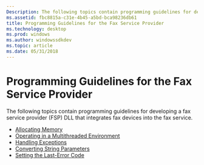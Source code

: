 ```yaml
---
Description: The following topics contain programming guidelines for developing a fax service provider (FSP) DLL that integrates fax devices into the fax service.
ms.assetid: fbc8815a-c31e-4b45-a5bd-bca98236db61
title: Programming Guidelines for the Fax Service Provider
ms.technology: desktop
ms.prod: windows
ms.author: windowssdkdev
ms.topic: article
ms.date: 05/31/2018
---
```


# Programming Guidelines for the Fax Service Provider

The following topics contain programming guidelines for developing a fax service provider (FSP) DLL that integrates fax devices into the fax service.

-   [Allocating Memory](-mfax-allocating-memory.md)
-   [Operating in a Multithreaded Environment](-mfax-operating-in-a-multithreaded-environment.md)
-   [Handling Exceptions](-mfax-handling-exceptions.md)
-   [Converting String Parameters](-mfax-converting-string-parameters.md)
-   [Setting the Last-Error Code](-mfax-setting-the-last-error-code.md)

 

 



